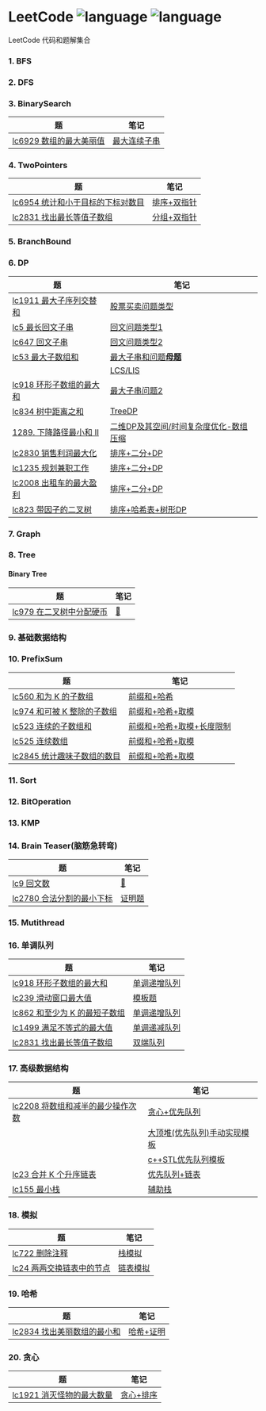 # LeetCode ![language](https://img.shields.io/badge/language-C%2B%2B-yellow.svg) ![language](https://img.shields.io/badge/language-Golang-yellow.svg)

LeetCode 代码和题解集合

### 1. BFS


### 2. DFS


### 3. BinarySearch
| 题     | 笔记 |
| ----------- | ----------- |
|[lc6929 数组的最大美丽值](https://leetcode.cn/problems/maximum-beauty-of-an-array-after-applying-operation/)|[最大连续子串](binarySearch\lc6929.md)|

### 4. TwoPointers
| 题     | 笔记 |
| ----------- | ----------- |
|[lc6954 统计和小于目标的下标对数目](https://leetcode.cn/problems/count-pairs-whose-sum-is-less-than-target/description/)|[排序+双指针](two_pointers\lc6954.go)|
|[lc2831 找出最长等值子数组](https://leetcode.cn/problems/find-the-longest-equal-subarray/description/)|[分组+双指针](MonotonicQueue\lc2831.md)|

### 5. BranchBound


### 6. DP
| 题     | 笔记 |
| ----------- | ----------- |
|[lc1911 最大子序列交替和](https://leetcode.cn/problems/maximum-alternating-subsequence-sum/)|[股票买卖问题类型](DP\buy_stocks_time\lc1911.go)|
|[lc5 最长回文子串](https://leetcode.cn/problems/longest-palindromic-substring/)|[回文问题类型1](DP\Palindrome\lc5.go)|
|[lc647 回文子串](https://leetcode.cn/problems/palindromic-substrings/)|[回文问题类型2](DP\Palindrome\lc647.go)|
|[lc53 最大子数组和](https://leetcode.cn/problems/maximum-subarray/)|[最大子串和问题**母题**](DP\子串\lc53.go)|
|[]()|[LCS/LIS](DP\子序列\readme.md)|
|[lc918 环形子数组的最大和](https://leetcode.cn/problems/maximum-sum-circular-subarray/)|[最大子串问题2](DP\子串\lc918.md)|
|[lc834 树中距离之和](https://leetcode.cn/problems/sum-of-distances-in-tree/)|[TreeDP](DP\TreeDp\lc834.md)|
|[1289. 下降路径最小和 II](https://leetcode.cn/problems/minimum-falling-path-sum-ii/description/)|[二维DP及其空间/时间复杂度优化-数组压缩](DP\two_dimention_dp\lc1289.md)|
|[lc2830 销售利润最大化](https://leetcode.cn/problems/maximize-the-profit-as-the-salesman/description/)|[排序+二分+DP](DP\others\lc2830.cpp)|
|[lc1235 规划兼职工作](https://leetcode.cn/problems/maximum-profit-in-job-scheduling/description/)|[排序+二分+DP](DP\others\lc1235.cpp)|
|[lc2008 出租车的最大盈利](https://leetcode.cn/problems/maximum-earnings-from-taxi/description/)|[排序+二分+DP](DP\others\lc2008.cpp)|
|[lc823 带因子的二叉树](https://leetcode.cn/problems/binary-trees-with-factors/description/)|[排序+哈希表+树形DP](DP\TreeDp\lc823.cpp)|
### 7. Graph


### 8. Tree


#### Binary Tree
| 题     | 笔记 |
| ----------- | ----------- |
| [lc979 在二叉树中分配硬币](https://leetcode.cn/problems/distribute-coins-in-binary-tree/) |[:memo:](Tree\BST\lc979.md)  |


### 9. 基础数据结构


### 10. PrefixSum
| 题     | 笔记 |
| ----------- | ----------- |
|[lc560 和为 K 的子数组](https://leetcode.cn/problems/subarray-sum-equals-k/)|[前缀和+哈希](Prefix\Prefix_Hash\lc560.cpp)|
|[lc974 和可被 K 整除的子数组](https://leetcode.cn/problems/subarray-sums-divisible-by-k/)|[前缀和+哈希+取模](Prefix\Prefix_Hash\lc974.cpp)|
|[lc523 连续的子数组和](https://leetcode.cn/problems/continuous-subarray-sum/)|[前缀和+哈希+取模+长度限制](Prefix\Prefix_Hash\lc523.cpp)|
|[lc525 连续数组](https://leetcode.cn/problems/contiguous-array/)|[前缀和+哈希+取模](Prefix\Prefix_Hash\lc525.cpp)|
|[lc2845 统计趣味子数组的数目](https://leetcode.cn/problems/count-of-interesting-subarrays/description/)|[前缀和+哈希+取模](Prefix\Prefix_Hash\lc2845.cpp)|


### 11. Sort


### 12. BitOperation


### 13. KMP


### 14. Brain Teaser(脑筋急转弯)
| 题     | 笔记 |
| ----------- | ----------- |
|[lc9 回文数](https://leetcode.cn/problems/palindrome-number/)|[:memo:](GoodTrick\lc9.md)|
|[lc2780 合法分割的最小下标](https://leetcode.cn/problems/minimum-index-of-a-valid-split/)|[证明题](GoodTrick\lc2780.md)|
### 15. Mutithread

### 16. 单调队列
| 题     | 笔记 |
| ----------- | ----------- |
|[lc918 环形子数组的最大和](https://leetcode.cn/problems/maximum-sum-circular-subarray/description/)|[单调递增队列](MonotonicQueue\lc918.md)|
|[lc239 滑动窗口最大值](https://leetcode.cn/problems/sliding-window-maximum/)|[模板题](MonotonicQueue\lc239.md)|
|[lc862 和至少为 K 的最短子数组](https://leetcode.cn/problems/shortest-subarray-with-sum-at-least-k/)|[单调递增队列](MonotonicQueue\lc862.md)|
|[lc1499 满足不等式的最大值](https://leetcode.cn/problems/max-value-of-equation/)|[单调递减队列](MonotonicQueue\lc1499.md)|
|[lc2831 找出最长等值子数组](https://leetcode.cn/problems/find-the-longest-equal-subarray/description/)|[双端队列](MonotonicQueue\lc2831.md)|

### 17. 高级数据结构
| 题     | 笔记 |
| ----------- | ----------- |
|[lc2208 将数组和减半的最少操作次数](https://leetcode.cn/problems/minimum-operations-to-halve-array-sum/description/)|[贪心+优先队列](Datastructure\heap_PriorityQueue\lc2208.md)|
||[大顶堆(优先队列)手动实现模板](Datastructure\heap_PriorityQueue\MaxHeap.md)|
||[c++STL优先队列模板](Datastructure\heap_PriorityQueue\cplusplusPQ.md)|
|[lc23 合并 K 个升序链表](https://leetcode.cn/problems/merge-k-sorted-lists/description/)|[优先队列+链表](Datastructure\heap_PriorityQueue\lc23.md)|
|[lc155 最小栈](https://leetcode.cn/problems/min-stack/description/)|[辅助栈](Datastructure\AssistStack\Patten.cpp)|


### 18. 模拟
| 题     | 笔记 |
| ----------- | ----------- |
|[lc722 删除注释](https://leetcode.cn/problems/remove-comments/description/)|[栈模拟](模拟\lc722.md)|
|[lc24 两两交换链表中的节点](https://leetcode.cn/problems/swap-nodes-in-pairs/description/)|[链表模拟](模拟\lc24.md)|

### 19. 哈希
| 题     | 笔记 |
| ----------- | ----------- |
|[lc2834 找出美丽数组的最小和](https://leetcode.cn/problems/find-the-minimum-possible-sum-of-a-beautiful-array/description/)|[哈希+证明](Hash\lc2834.md)|

### 20. 贪心
| 题     | 笔记 |
| ----------- | ----------- |
|[lc1921 消灭怪物的最大数量](https://leetcode.cn/problems/eliminate-maximum-number-of-monsters/?envType=daily-question&envId=2023-09-03)|[贪心+排序](tanxin\lc1921.md)|

